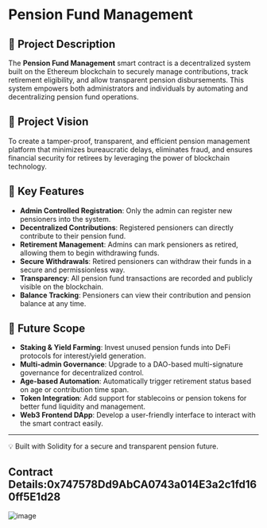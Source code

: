 # Pension Fund Management

## 🧾 Project Description

The **Pension Fund Management** smart contract is a decentralized system built on the Ethereum blockchain to securely manage contributions, track retirement eligibility, and allow transparent pension disbursements. This system empowers both administrators and individuals by automating and decentralizing pension fund operations.

## 🌟 Project Vision

To create a tamper-proof, transparent, and efficient pension management platform that minimizes bureaucratic delays, eliminates fraud, and ensures financial security for retirees by leveraging the power of blockchain technology.

## 🚀 Key Features

- **Admin Controlled Registration**: Only the admin can register new pensioners into the system.
- **Decentralized Contributions**: Registered pensioners can directly contribute to their pension fund.
- **Retirement Management**: Admins can mark pensioners as retired, allowing them to begin withdrawing funds.
- **Secure Withdrawals**: Retired pensioners can withdraw their funds in a secure and permissionless way.
- **Transparency**: All pension fund transactions are recorded and publicly visible on the blockchain.
- **Balance Tracking**: Pensioners can view their contribution and pension balance at any time.

## 🔭 Future Scope

- **Staking & Yield Farming**: Invest unused pension funds into DeFi protocols for interest/yield generation.
- **Multi-admin Governance**: Upgrade to a DAO-based multi-signature governance for decentralized control.
- **Age-based Automation**: Automatically trigger retirement status based on age or contribution time span.
- **Token Integration**: Add support for stablecoins or pension tokens for better fund liquidity and management.
- **Web3 Frontend DApp**: Develop a user-friendly interface to interact with the smart contract easily.

---

💡 Built with Solidity for a secure and transparent pension future.

## Contract Details:0x747578Dd9AbCA0743a014E3a2c1fd160ff5E1d28

![image](https://github.com/user-attachments/assets/1c6f41a1-e01e-4e39-88e0-e070c4118009)
